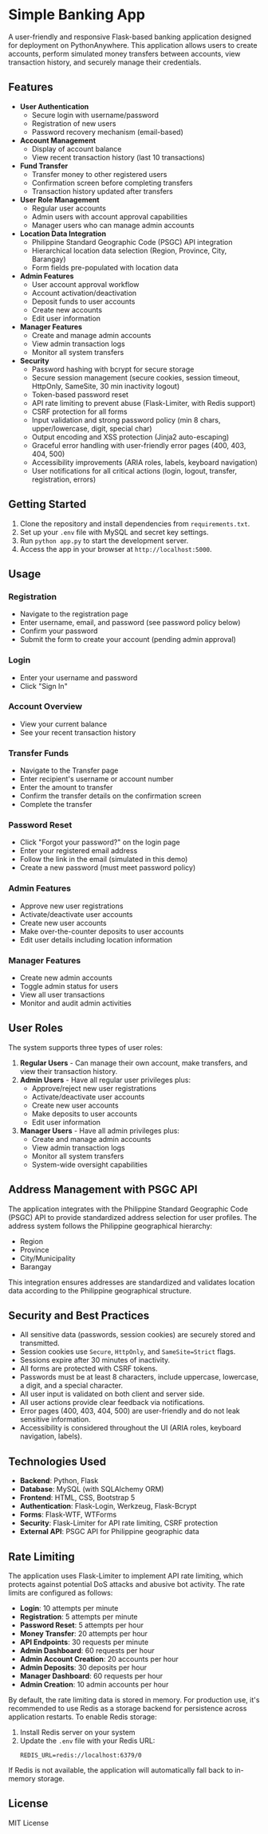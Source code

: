 # Simple Banking App

A user-friendly and responsive Flask-based banking application designed for deployment on PythonAnywhere. This application allows users to create accounts, perform simulated money transfers between accounts, view transaction history, and securely manage their credentials.

## Features

- **User Authentication**
  - Secure login with username/password
  - Registration of new users
  - Password recovery mechanism (email-based)
- **Account Management**
  - Display of account balance
  - View recent transaction history (last 10 transactions)
- **Fund Transfer**
  - Transfer money to other registered users
  - Confirmation screen before completing transfers
  - Transaction history updated after transfers
- **User Role Management**
  - Regular user accounts
  - Admin users with account approval capabilities
  - Manager users who can manage admin accounts
- **Location Data Integration**
  - Philippine Standard Geographic Code (PSGC) API integration
  - Hierarchical location data selection (Region, Province, City, Barangay)
  - Form fields pre-populated with location data
- **Admin Features**
  - User account approval workflow
  - Account activation/deactivation
  - Deposit funds to user accounts
  - Create new accounts
  - Edit user information
- **Manager Features**
  - Create and manage admin accounts
  - View admin transaction logs
  - Monitor all system transfers
- **Security**
  - Password hashing with bcrypt for secure storage
  - Secure session management (secure cookies, session timeout, HttpOnly, SameSite, 30 min inactivity logout)
  - Token-based password reset
  - API rate limiting to prevent abuse (Flask-Limiter, with Redis support)
  - CSRF protection for all forms
  - Input validation and strong password policy (min 8 chars, upper/lowercase, digit, special char)
  - Output encoding and XSS protection (Jinja2 auto-escaping)
  - Graceful error handling with user-friendly error pages (400, 403, 404, 500)
  - Accessibility improvements (ARIA roles, labels, keyboard navigation)
  - User notifications for all critical actions (login, logout, transfer, registration, errors)

## Getting Started

1. Clone the repository and install dependencies from `requirements.txt`.
2. Set up your `.env` file with MySQL and secret key settings.
3. Run `python app.py` to start the development server.
4. Access the app in your browser at `http://localhost:5000`.

## Usage

### Registration
- Navigate to the registration page
- Enter username, email, and password (see password policy below)
- Confirm your password
- Submit the form to create your account (pending admin approval)

### Login
- Enter your username and password
- Click "Sign In"

### Account Overview
- View your current balance
- See your recent transaction history

### Transfer Funds
- Navigate to the Transfer page
- Enter recipient's username or account number
- Enter the amount to transfer
- Confirm the transfer details on the confirmation screen
- Complete the transfer

### Password Reset
- Click "Forgot your password?" on the login page
- Enter your registered email address
- Follow the link in the email (simulated in this demo)
- Create a new password (must meet password policy)

### Admin Features
- Approve new user registrations
- Activate/deactivate user accounts
- Create new user accounts
- Make over-the-counter deposits to user accounts
- Edit user details including location information

### Manager Features
- Create new admin accounts
- Toggle admin status for users
- View all user transactions
- Monitor and audit admin activities

## User Roles

The system supports three types of user roles:

1. **Regular Users** - Can manage their own account, make transfers, and view their transaction history.
2. **Admin Users** - Have all regular user privileges plus:
   - Approve/reject new user registrations
   - Activate/deactivate user accounts
   - Create new user accounts
   - Make deposits to user accounts
   - Edit user information
3. **Manager Users** - Have all admin privileges plus:
   - Create and manage admin accounts
   - View admin transaction logs
   - Monitor all system transfers
   - System-wide oversight capabilities

## Address Management with PSGC API

The application integrates with the Philippine Standard Geographic Code (PSGC) API to provide standardized address selection for user profiles. The address system follows the Philippine geographical hierarchy:
- Region
- Province
- City/Municipality
- Barangay

This integration ensures addresses are standardized and validates location data according to the Philippine geographical structure.

## Security and Best Practices

- All sensitive data (passwords, session cookies) are securely stored and transmitted.
- Session cookies use `Secure`, `HttpOnly`, and `SameSite=Strict` flags.
- Sessions expire after 30 minutes of inactivity.
- All forms are protected with CSRF tokens.
- Passwords must be at least 8 characters, include uppercase, lowercase, a digit, and a special character.
- All user input is validated on both client and server side.
- All user actions provide clear feedback via notifications.
- Error pages (400, 403, 404, 500) are user-friendly and do not leak sensitive information.
- Accessibility is considered throughout the UI (ARIA roles, keyboard navigation, labels).

## Technologies Used

- **Backend**: Python, Flask
- **Database**: MySQL (with SQLAlchemy ORM)
- **Frontend**: HTML, CSS, Bootstrap 5
- **Authentication**: Flask-Login, Werkzeug, Flask-Bcrypt
- **Forms**: Flask-WTF, WTForms
- **Security**: Flask-Limiter for API rate limiting, CSRF protection
- **External API**: PSGC API for Philippine geographic data

## Rate Limiting

The application uses Flask-Limiter to implement API rate limiting, which protects against potential DoS attacks and abusive bot activity. The rate limits are configured as follows:

- **Login**: 10 attempts per minute
- **Registration**: 5 attempts per minute
- **Password Reset**: 5 attempts per hour
- **Money Transfer**: 20 attempts per hour
- **API Endpoints**: 30 requests per minute
- **Admin Dashboard**: 60 requests per hour
- **Admin Account Creation**: 20 accounts per hour
- **Admin Deposits**: 30 deposits per hour
- **Manager Dashboard**: 60 requests per hour
- **Admin Creation**: 10 admin accounts per hour

By default, the rate limiting data is stored in memory. For production use, it's recommended to use Redis as a storage backend for persistence across application restarts. To enable Redis storage:

1. Install Redis server on your system
2. Update the `.env` file with your Redis URL:
   ```
   REDIS_URL=redis://localhost:6379/0
   ```
If Redis is not available, the application will automatically fall back to in-memory storage.

## License

MIT License
